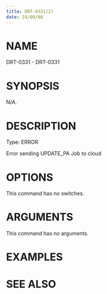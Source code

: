 ```yaml
---
title: DRT-0331(2)
date: 24/09/08
---
```


# NAME

DRT-0331 - DRT-0331

# SYNOPSIS

N/A.

# DESCRIPTION

Type: ERROR

Error sending UPDATE_PA Job to cloud

# OPTIONS

This command has no switches.

# ARGUMENTS

This command has no arguments.

# EXAMPLES

# SEE ALSO
